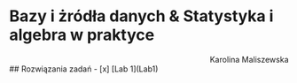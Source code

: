 # Bazy i żródła danych & Statystyka i algebra w praktyce 
<div align='right'> Karolina Maliszewska </div>
## Rozwiązania zadań
- [x] [Lab 1](Lab1)
